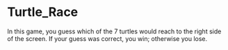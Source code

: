 # Turtle_Race 
In this game, you guess which of the 7 turtles would reach to the right side of the screen. If your guess was correct, you win; otherwise you lose.
